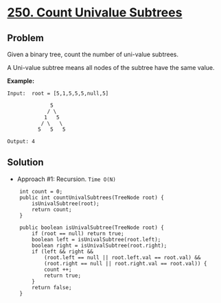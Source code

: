# <a href='https://leetcode.com/problems/count-univalue-subtrees/'>250. Count Univalue Subtrees</a>

## Problem
Given a binary tree, count the number of uni-value subtrees.

A Uni-value subtree means all nodes of the subtree have the same value.

<strong>Example:</strong>
```
Input:  root = [5,1,5,5,5,null,5]

              5
             / \
            1   5
           / \   \
          5   5   5

Output: 4
```

## Solution
- Approach #1: Recursion. ```Time O(N)```
```
    int count = 0;
    public int countUnivalSubtrees(TreeNode root) {
        isUnivalSubtree(root);
        return count;
    }
    
    public boolean isUnivalSubtree(TreeNode root) {
        if (root == null) return true;
        boolean left = isUnivalSubtree(root.left);
        boolean right = isUnivalSubtree(root.right);
        if (left && right && 
            (root.left == null || root.left.val == root.val) &&
            (root.right == null || root.right.val == root.val)) {
            count ++;
            return true;
        }
        return false;
    }
```
